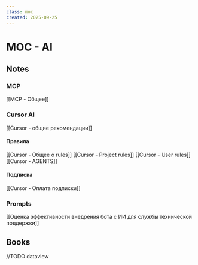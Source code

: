 ```yaml
---
class: moc
created: 2025-09-25
---
```

# MOC - AI

## Notes

### MCP

[[MCP - Общее]]

### Cursor AI

[[Cursor - общие рекомендации]]

#### Правила

[[Cursor - Общее о rules]]
[[Cursor - Project rules]]
[[Cursor - User rules]]
[[Cursor - AGENTS]]

#### Подписка

[[Cursor - Оплата подписки]]


### Prompts

[[Оценка эффективности внедрения бота с ИИ для службы технической поддержки]]

## Books

//TODO dataview



